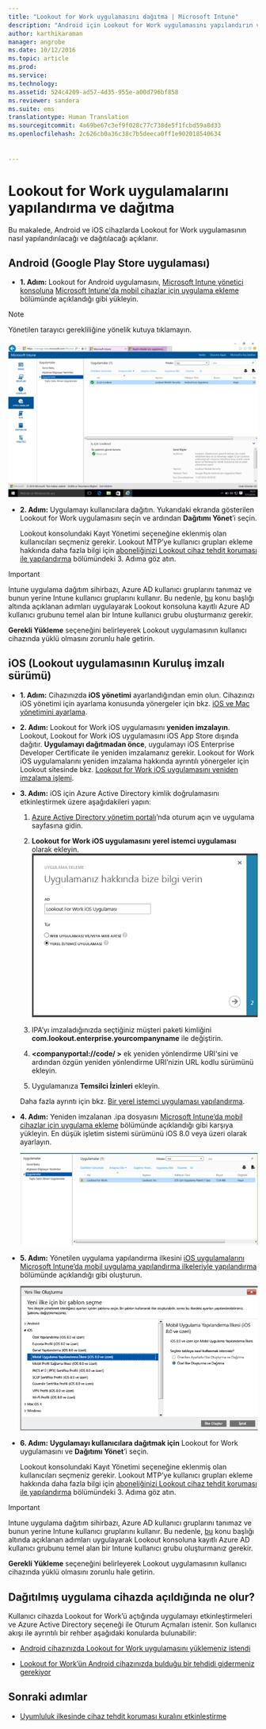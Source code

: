 ```yaml
---
title: "Lookout for Work uygulamasını dağıtma | Microsoft Intune"
description: "Android için Lookout for Work uygulamasını yapılandırın ve dağıtın."
author: karthikaraman
manager: angrobe
ms.date: 10/12/2016
ms.topic: article
ms.prod: 
ms.service: 
ms.technology: 
ms.assetid: 524c4209-ad57-4d35-955e-a00d796bf858
ms.reviewer: sandera
ms.suite: ems
translationtype: Human Translation
ms.sourcegitcommit: 4a69be67c3ef9f028c77c738de5f1fcbd59a8d33
ms.openlocfilehash: 2c626cb0a36c38c7b5deeca0ff1e902018540634


---
```


# Lookout for Work uygulamalarını yapılandırma ve dağıtma
Bu makalede, Android ve iOS cihazlarda Lookout for Work uygulamasının nasıl yapılandırılacağı ve dağıtılacağı açıklanır.

## Android (Google Play Store uygulaması)

* **1. Adım:**   Lookout for Android uygulamasını, [Microsoft Intune yönetici konsoluna](https://manage.microsoft.com) [Microsoft Intune'da mobil cihazlar için uygulama ekleme](https://docs.microsoft.com/en-us/intune/deploy-use/add-apps-for-mobile-devices-in-microsoft-intune) bölümünde açıklandığı gibi yükleyin.
>[!NOTE]
> Yönetilen tarayıcı gerekliliğine yönelik kutuya tıklamayın.

![Intune Yönetici Konsolu uygulamalar sayfasının Lookout for Work uygulamalarını listede gösteren ekran görüntüsü](../media/mtp/lookout-app-listed-intune-console.png)

* **2. Adım:** Uygulamayı kullanıcılara dağıtın. Yukarıdaki ekranda gösterilen Lookout for Work uygulamasını seçin ve ardından **Dağıtımı Yönet**’i seçin.

  Lookout konsolundaki Kayıt Yönetimi seçeneğine eklenmiş olan kullanıcıları seçmeniz gerekir.  Lookout MTP’ye kullanıcı grupları ekleme hakkında daha fazla bilgi için [aboneliğinizi Lookout cihaz tehdit koruması ile yapılandırma](set-up-your-subscription-with-lookout-mtp#configure-your-subscription-with-lookout-mtp) bölümündeki 3. Adıma göz atın.
>[!IMPORTANT]
> Intune uygulama dağıtım sihirbazı, Azure AD kullanıcı gruplarını tanımaz ve bunun yerine Intune kullanıcı gruplarını kullanır. Bu nedenle, [bu](plan-your-user-and-device-groups.md) konu başlığı altında açıklanan adımları uygulayarak Lookout konsoluna kayıtlı Azure AD kullanıcı grubunu temel alan bir Intune kullanıcı grubu oluşturmanız gerekir.

**Gerekli Yükleme** seçeneğini belirleyerek Lookout uygulamasının kullanıcı cihazında yüklü olmasını zorunlu hale getirin.


## iOS (Lookout uygulamasının Kuruluş imzalı sürümü)

* **1. Adım:** Cihazınızda **iOS yönetimi** ayarlandığından emin olun. Cihazınızı iOS yönetimi için ayarlama konusunda yönergeler için bkz. [iOS ve Mac yönetimini ayarlama](set-up-ios-and-mac-management-with-microsoft-intune.md).

* **2. Adım:** Lookout for Work iOS uygulamasını **yeniden imzalayın**. Lookout, Lookout for Work iOS uygulamasını iOS App Store dışında dağıtır. **Uygulamayı dağıtmadan önce**, uygulamayı iOS Enterprise Developer Certificate ile yeniden imzalamanız gerekir. Lookout for Work iOS uygulamalarını yeniden imzalama hakkında ayrıntılı yönergeler için Lookout sitesinde bkz. [Lookout for Work iOS uygulamasını yeniden imzalama işlemi](https://personal.support.lookout.com/hc/en-us/articles/114094038714).


* **3. Adım:** iOS için Azure Active Directory kimlik doğrulamasını etkinleştirmek üzere aşağıdakileri yapın:
  1.  [Azure Active Directory yönetim portalı](https://manage.windowsazure.com)’nda oturum açın ve uygulama sayfasına gidin.
  2.  **Lookout for Work iOS uygulamasını** **yerel istemci uygulaması** olarak ekleyin.
  ![yerel uygulama seçeneğini gösteren uygulama ekle iletişim kutusunun ekran görüntüsü](../media/mtp/aad-add-app.png)

  3. IPA’yı imzaladığınızda seçtiğiniz müşteri paketi kimliğini **com.lookout.enterprise.yourcompanyname** ile değiştirin.
  4.  **&lt;companyportal://code/ >** ek yeniden yönlendirme URI'sini ve ardından özgün yeniden yönlendirme URI’nizin URL kodlu sürümünü ekleyin.
  5.  Uygulamanıza **Temsilci İzinleri** ekleyin.

  Daha fazla ayrıntı için bkz. [Bir yerel istemci uygulaması yapılandırma](https://azure.microsoft.com/en-us/documentation/articles/app-service-mobile-how-to-configure-active-directory-authentication/#optional-configure-a-native-client-application).


* **4. Adım:** Yeniden imzalanan .ipa dosyasını [Microsoft Intune’da mobil cihazlar için uygulama ekleme](https://docs.microsoft.com/en-us/intune/deploy-use/add-apps-for-mobile-devices-in-microsoft-intune) bölümünde açıklandığı gibi karşıya yükleyin. En düşük işletim sistemi sürümünü iOS 8.0 veya üzeri olarak ayarlayın.

  ![Intune yönetici konsolundaki uygulamalar sayfasında Lookout for Work’ün uygulama listesinde gösterildiği ekran görüntüsü](../media/mtp/ios-app-uploaded-intune.png)

* **5. Adım:** Yönetilen uygulama yapılandırma ilkesini [iOS uygulamalarını Microsoft Intune’da mobil uygulama yapılandırma ilkeleriyle yapılandırma](https://docs.microsoft.com/en-us/intune/deploy-use/configure-ios-apps-with-mobile-app-configuration-policies-in-microsoft-intune) bölümünde açıklandığı gibi oluşturun.

  ![iOS 8.0 veya üzeri yapılandırma ilkesi vurgulanmış olarak yeni ilke oluştur sihirbazının ekran görüntüsü](../media/mtp/ios-app-config.png)

* **6. Adım:** **Uygulamayı kullanıcılara dağıtmak için** Lookout for Work uygulamasını ve **Dağıtımı Yönet**’i seçin.

  Lookout konsolundaki Kayıt Yönetimi seçeneğine eklenmiş olan kullanıcıları seçmeniz gerekir.  Lookout MTP’ye kullanıcı grupları ekleme hakkında daha fazla bilgi için [aboneliğinizi Lookout cihaz tehdit koruması ile yapılandırma](set-up-your-subscription-with-lookout-mtp#configure-your-subscription-with-lookout-mtp) bölümündeki 3. Adıma göz atın.
>[!IMPORTANT]
> Intune uygulama dağıtım sihirbazı, Azure AD kullanıcı gruplarını tanımaz ve bunun yerine Intune kullanıcı gruplarını kullanır. Bu nedenle, [bu](plan-your-user-and-device-groups.md) konu başlığı altında açıklanan adımları uygulayarak Lookout konsoluna kayıtlı Azure AD kullanıcı grubunu temel alan bir Intune kullanıcı grubu oluşturmanız gerekir.

**Gerekli Yükleme** seçeneğini belirleyerek Lookout uygulamasının kullanıcı cihazında yüklü olmasını zorunlu hale getirin.

## Dağıtılmış uygulama cihazda açıldığında ne olur?




Kullanıcı cihazda Lookout for Work’ü açtığında uygulamayı etkinleştirmeleri ve Azure Active Directory seçeneği ile Oturum Açmaları istenir. Son kullanıcı akışı ile ayrıntılı bir rehber aşağıdaki konularda bulunabilir:

* [Android cihazınızda Lookout for Work uygulamasını yüklemeniz istendi](http://docs.microsoft.com/intune/enduser/you-are-prompted-to-install-lookout-for-work-android)

* [Lookout for Work’ün Android cihazınızda bulduğu bir tehdidi gidermeniz gerekiyor](http://docs.microsoft.com/intune/enduser/you-need-to-resolve-a-threat-found-by-lookout-for-work-android)

## Sonraki adımlar
* [Uyumluluk ilkesinde cihaz tehdit koruması kuralını etkinleştirme](enable-device-threat-protection-rule-in-compliance-policy.md)



<!--HONumber=Oct16_HO2-->


